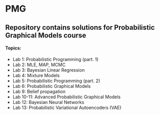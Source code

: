 # PMG
>
## Repository contains solutions for Probabilistic Graphical Models course

#### Topics:
- Lab 1: Probabilistic Programming (part. 1)
- Lab 2: MLE, MAP, MCMC
- Lab 3: Bayesian Linear Regression 
- Lab 4: Mixture Models
- Lab 5: Probabilistic Programming (part. 2)
- Lab 6: Probabilistic Graphical Models
- Lab 9: Belief propagation
- Lab 10-11: Advanced Probabilistic Graphical Models
- Lab 12: Bayesian Neural Networks
- Lab 13: Probabilistic Variational Autoencoders (VAE)
